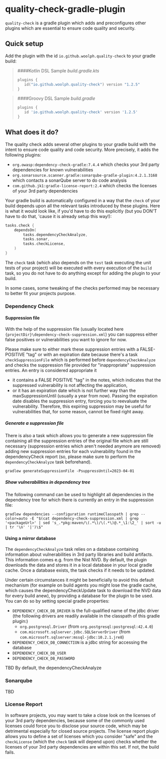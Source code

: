 # quality-check-gradle-plugin

`quality-check` is a gradle plugin which adds and preconfigures other plugins which are essential to ensure code quality
and security.

## Quick setup
Add the plugin with the id `io.github.woolph.quality-check` to your gradle build:

>####Kotlin DSL Sample *build.gradle.kts*
>```kotlin
>plugins {
>    id("io.github.woolph.quality-check") version "1.2.5"
>}
>```

>####Groovy DSL Sample *build.gradle*
>```groovy
>plugins {
>    id 'io.github.woolph.quality-check' version '1.2.5'
>}
>```

## What does it do?
The quality check adds several other plugins to your gradle build with the intent to ensure code quality and code 
security. More precisely, it adds the following plugins:
* `org.owasp:dependency-check-gradle:7.4.4` which checks your 3rd party dependencies for known vulnerabilities
* `org.sonarsource.scanner.gradle:sonarqube-gradle-plugin:4.2.1.3168` which contacts a sonarQube server to do code analysis
* `com.github.jk1:gradle-license-report:2.4` which checks the licenses of your 3rd party dependencies

Your gradle build is automatically configured in a way that the `check` of your build depends upon 
all the relevant tasks introduced by these plugins. Here is what it would look like, if you'd have to do this
explicitly (but you DON'T have to do that, 'cause it is already setup this way!):

````kotlin
tasks.check {
    dependsOn(
        tasks.dependencyCheckAnalyze,
        tasks.sonar,
        tasks.checkLicense,
    )
}
````

The `check` task (which also depends on the `test` task executing the unit tests of your project) will be executed 
with every execution of the `build` task, so you do not have to do anything except for adding the plugin to your build.

In some cases, some tweaking of the checks performed may be necessary to better fit your projects purpose.

### Dependency Check
#### Suppression file
With the help of the suppression file (usually located here `{projectDir}\dependency-check-suppression.xml`) you can 
suppress either false positives or vulnerabilities you want to ignore for now.

Please make sure to either mark these suppression entries with a FALSE-POSITIVE "tag" or with an expiration date because 
there's a task `checkSuppressionFile` which is performed before `dependencyCheckAnalyze` and checks the suppression file 
provided for "inappropriate" suppression entries. An entry is considered appropriate it 
* it contains a FALSE POSITIVE "tag" in the notes, which indicates that the suppressed vulnerability is not affecting the 
application,
* or it has an expiration date which is not further way than the maxSuppressionUntil (usually a year from now). Passing 
the expiration date disables the suppression entry, forcing you to reevaluate the vulnerability. Therefore, this expiring 
suppression may be useful for vulnerabilities that, for some reason, cannot be fixed right away.

##### Generate a suppression file
There is also a task which allows you to generate a new suppression file containing all the suppression entries of the 
original file which are still necessary (suppression entries which aren't needed anymore are removed) adding new 
suppression entries for each vulnerability found in the dependencyCheck report (so, please make sure to perform the 
`dependencyCheckAnalyze` task beforehand).

````shell
gradlew generateSuppressionFile -PsuppressUntil=2023-04-01
````

##### Show vulnerabilities in dependency tree
The following command can be used to highlight all dependencies in the dependency tree for which there is 
currently an entry in the suppression file:
````shell
gradlew dependencies --configuration runtimeClasspath | grep --color=auto -E "$(cat dependency-check-suppression.xml | grep '<packageUrl>' | sed 's_.*pkg:maven/\(.*\)/\(.*\)@.*_\1:\2_' | sort -u | tr '\n' '|')\$"
````

#### Using a mirror database
The `dependencyCheckAnalyze` task relies on a database containing information about vulnerabilities in 3rd party 
libraries and build artifacts. This information comes e.g. from the Nist NVD. By default, the plugin downloads
the data and stores it in a local database in your local gradle cache. Once a database exists, the task checks if it
needs to be updated.

Under certain circumstances it might be beneficially to avoid this default mechanism (for example on build agents
you might lose the gradle cache, which causes the dependencyCheckUpdate task to download the NVD data for every build 
anew), by providing a database for the plugin to be used. You can do so by setting special gradle properties:

* `DEPENDENCY_CHECK_DB_DRIVER` is the full-qualified name of the jdbc driver (the following drivers are readily 
available in the classpath of this gradle plugin:)
  * `org.postgresql.Driver` (from `org.postgresql:postgresql:42.4.0`)
  * `com.microsoft.sqlserver.jdbc.SQLServerDriver` (from `com.microsoft.sqlserver:mssql-jdbc:10.2.1.jre8`)
* `DEPENDENCY_CHECK_DB_CONNECTION` is a jdbc string for accessing the database
* `DEPENDENCY_CHECK_DB_USER`
* `DEPENDENCY_CHECK_DB_PASSWORD`

TBD
By default, the dependencyCheckAnalyze 

### Sonarqube
TBD

### License Report
In software projects, you may want to take a close look on the licenses of your 3rd party dependencies, because some of 
the commonly used licenses could force you to disclose your source code, which may be detrimental especially for closed 
source projects. The license report plugin allows you to define a set of licenses which you consider "safe" and the 
`checkLicense` (which the `check` task will depend upon) checks whether the licenses of your 3rd party dependencies are
within this set. If not, the build fails.

